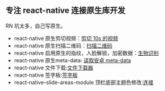 ## 专注 react-native 连接原生库开发
RN 坑太多，自己写原生。
* react-native 原生剪切视频：[剪切 10s 的视频](https://github.com/amazingCoding/react-native-video-clips)
* react-native 原生扫描二维码：[扫描二维码](https://github.com/amazingCoding/react-native-only-qr-scan)
* react-native 启用原生的指纹，人脸解锁，加密数据：[生物识别](https://github.com/amazingCoding/react-native-biometric-data)
* react-native 原生meta-data: [读取安卓 meta-data](https://github.com/amazingCoding/react-native-android-meta-data)
* react-native 文件下载:[文件下载器](https://github.com/amazingCoding/react-native-download)
* react-native 签字板:[签字板](https://github.com/amazingCoding/react-native-signature-board)
* react-native-slide-areas-module 顶栏底部主题色修改:[连接](https://github.com/amazingCoding/react-native-slide-areas-module)
